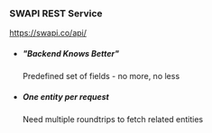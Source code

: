 ### SWAPI REST Service
https://swapi.co/api/

* ##### "Backend Knows Better"

    Predefined set of fields - no more, no less

* ##### One entity per request

    Need multiple roundtrips to fetch related entities